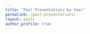 ```yaml
---
title: "Past Presentations by Year"
permalink: /past-presentations/
layout: posts
author_profile: true
---
```

